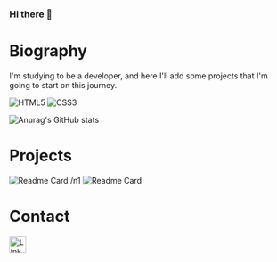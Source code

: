 ### Hi there 👋

# Biography

I'm studying to be a developer, and here I'll add some projects that I'm going to start on this journey.

![HTML5](https://img.shields.io/badge/HTML5-E34F26?style=for-the-badge&logo=html5&logoColor=white)
![CSS3](https://img.shields.io/badge/CSS3-1572B6?style=for-the-badge&logo=css3&logoColor=white)

![Anurag's GitHub stats](https://github-readme-stats.vercel.app/api?username=castanhadev&show_icons=true&theme=tokyonight)

# Projects

![Readme Card](https://github-readme-stats.vercel.app/api/pin/?username=castanhadev&repo=castanhadev.github.io)
/n1
![Readme Card](https://github-readme-stats.vercel.app/api/pin/?username=castanhadev&repo=Habits)

# Contact

[<img src='https://img.shields.io/badge/LinkedIn-0077B5?style=for-the-badge&logo=linkedin&logoColor=white' alt='Linkedin' height='30'>](linkedin.com/in/castanhadev)
